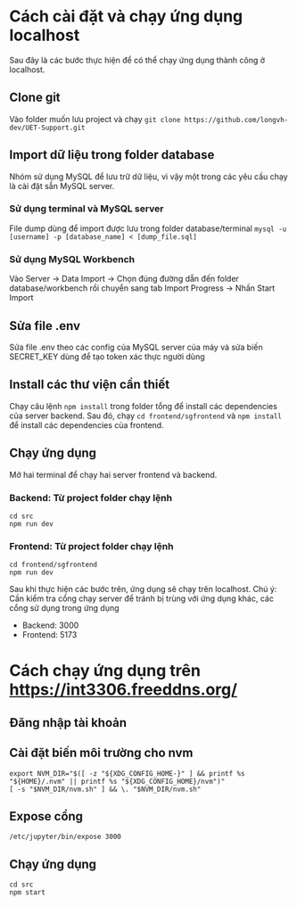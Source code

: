 # Cách cài đặt và chạy ứng dụng localhost
Sau đây là các bước thực hiện để có thể chạy ứng dụng thành công ở localhost.


## Clone git
Vào folder muốn lưu project và chạy `git clone https://github.com/longvh-dev/UET-Support.git`

## Import dữ liệu trong folder database
Nhóm sử dụng MySQL để lưu trữ dữ liệu, vì vậy một trong các yêu cầu chạy là cài đặt sẵn MySQL server.

### Sử dụng terminal và MySQL server
File dump dùng để import được lưu trong folder database/terminal
`mysql -u [username] -p [database_name] < [dump_file.sql]`

### Sử dụng MySQL Workbench
Vào Server -> Data Import -> Chọn đúng đường dẫn đến folder database/workbench rồi chuyển sang tab Import Progress -> Nhấn Start Import

## Sửa file .env
Sửa file .env theo các config của MySQL server của máy và sửa biến SECRET_KEY dùng để tạo token xác thực người dùng 

## Install các thư viện cần thiết
Chạy câu lệnh `npm install` trong folder tổng để install các dependencies của server backend. Sau đó, chạy `cd frontend/sgfrontend` và `npm install` để install các dependencies của frontend.

## Chạy ứng dụng
Mở hai terminal để chạy hai server frontend và backend. 

### Backend: Từ project folder chạy lệnh
```
cd src
npm run dev
```

### Frontend: Từ project folder chạy lệnh
```
cd frontend/sgfrontend
npm run dev
```

Sau khi thực hiện các bước trên, ứng dụng sẽ chạy trên localhost.
Chú ý: Cần kiểm tra cổng chạy server để tránh bị trùng với ứng dụng khác, các cổng sử dụng trong ứng dụng
- Backend: 3000
- Frontend: 5173


# Cách chạy ứng dụng trên https://int3306.freeddns.org/

## Đăng nhập tài khoản

## Cài đặt biến môi trường cho nvm
```
export NVM_DIR="$([ -z "${XDG_CONFIG_HOME-}" ] && printf %s "${HOME}/.nvm" || printf %s "${XDG_CONFIG_HOME}/nvm")"
[ -s "$NVM_DIR/nvm.sh" ] && \. "$NVM_DIR/nvm.sh"
```

## Expose cổng 
```
/etc/jupyter/bin/expose 3000
```

## Chạy ứng dụng
```
cd src
npm start
```
